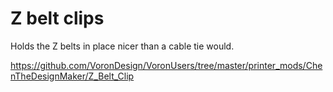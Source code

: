 # Z belt clips

Holds the Z belts in place nicer than a cable tie would.

https://github.com/VoronDesign/VoronUsers/tree/master/printer_mods/ChenTheDesignMaker/Z_Belt_Clip
